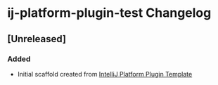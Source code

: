 <!-- Keep a Changelog guide -> https://keepachangelog.com -->

# ij-platform-plugin-test Changelog

## [Unreleased]
### Added
- Initial scaffold created from [IntelliJ Platform Plugin Template](https://github.com/JetBrains/intellij-platform-plugin-template)

